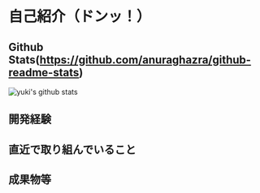 # 自己紹介（ドンッ！）

## Github Stats(https://github.com/anuraghazra/github-readme-stats)
![yuki's github stats](https://github-readme-stats.vercel.app/api?username=yuki-snow1823&show_icons=true&theme=radical)

## 開発経験
## 直近で取り組んでいること
## 成果物等
